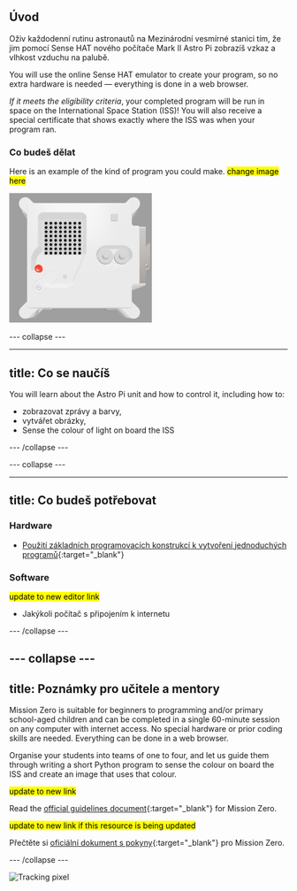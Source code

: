 ## Úvod

Oživ každodenní rutinu astronautů na Mezinárodní vesmírné stanici tím, že jim pomocí Sense HAT nového počítače Mark II Astro Pi zobrazíš vzkaz a vlhkost vzduchu na palubě.

You will use the online Sense HAT emulator to create your program, so no extra hardware is needed — everything is done in a web browser.

*If it meets the eligibility criteria*, your completed program will be run in space on the International Space Station (ISS)! You will also receive a special certificate that shows exactly where the ISS was when your program ran.

### Co budeš dělat

Here is an example of the kind of program you could make. <mark>change image here</mark>

![The Trinket Sense HAT emulator running a sample program which scrolls the humidity value across the LED matrix and then displays a picture of a fish.](images/M0_4.gif)


--- collapse ---

---
title: Co se naučíš
---

You will learn about the Astro Pi unit and how to control it, including how to:
+ zobrazovat zprávy a barvy,
+ vytvářet obrázky,
+ Sense the colour of light on board the ISS

--- /collapse ---

--- collapse ---

---
title: Co budeš potřebovat
---

### Hardware

+ [Použití základních programovacích konstrukcí k vytvoření jednoduchých programů](https://curriculum.raspberrypi.org/programming/creator/){:target="_blank"}

### Software

<mark> update to new editor link </mark>
+ Jakýkoli počítač s připojením k internetu

--- /collapse ---

--- collapse ---
---
title: Poznámky pro učitele a mentory
---

Mission Zero is suitable for beginners to programming and/or primary school-aged children and can be completed in a single 60-minute session on any computer with internet access. No special hardware or prior coding skills are needed. Everything can be done in a web browser.

Organise your students into teams of one to four, and let us guide them through writing a short Python program to sense the colour on board the ISS and create an image that uses that colour.

<mark> update to new link </mark>

Read the [official guidelines document](https://astro-pi.org/media/mission-zero-guidelines/Astro_Pi_Mission_Zero_Guidelines_2021_22-en.pdf){:target="_blank"} for Mission Zero.

<mark> update to new link if this resource is being updated </mark>

 Přečtěte si [oficiální dokument s pokyny](https://astro-pi.org/media/mission-zero-guidelines/Astro_Pi_Mission_Zero_Guidelines_2021_22-cs.pdf){:target="_blank"} pro Mission Zero.

--- /collapse ---

![Tracking pixel](https://code.org/api/hour/begin_raspberrypi_astropi.png)
